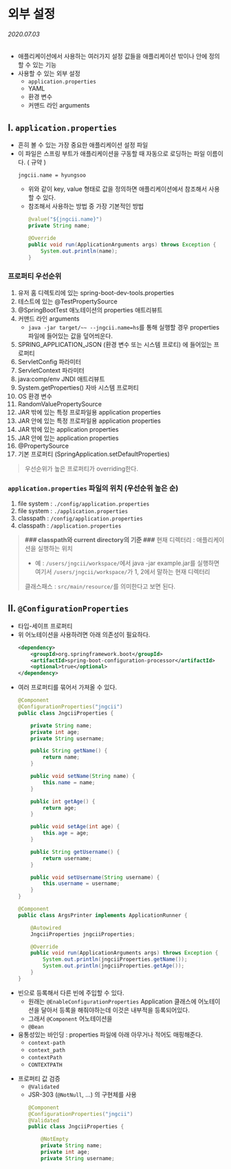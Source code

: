 # 외부 설정

###### 2020.07.03

- 애플리케이션에서 사용하는 여러가지 설정 값들을 애플리케이션 밖이나 안에 정의할 수 있는 기능
- 사용할 수 있는 외부 설정
  - `application.properties`
  - YAML
  - 환경 변수
  - 커맨드 라인 arguments

## I. `application.properties`
- 흔히 볼 수 있는 가장 중요한 애플리케이션 설정 파일
- 이 파일은 스프링 부트가 애플리케이션을 구동할 때 자동으로 로딩하는 파일 이름이다. ( 규약 )
    ```properties
    jngcii.name = hyungsoo
    ```
    - 위와 같이 key, value 형태로 값을 정의하면 애플리케이션에서 참조해서 사용할 수 있다.
    - 참조해서 사용하는 방법 중 가장 기본적인 방법
        ```java
        @value("${jngcii.name}")
        private String name;

        @Override
        public void run(ApplicationArguments args) throws Exception {
            System.out.println(name);
        }
        ```

### 프로퍼티 우선순위
1. 유저 홈 디렉토리에 있는 spring-boot-dev-tools.properties
2. 테스트에 있는 @TestPropertySource
3. @SpringBootTest 애노테이션의 properties 애트리뷰트
4. 커맨드 라인 arguments
    - `java -jar target/~~ --jngcii.name=hs`를 통해 실행할 경우 properties파일에 들어있는 값을 덮어씌운다.
5. SPRING_APPLICATION_JSON (환경 변수 또는 시스템 프로티) 에 들어있는 프로퍼티
6. ServletConfig 파라미터
7. ServletContext 파라미터
8. java:comp/env JNDI 애트리뷰트
9.  System.getProperties() 자바 시스템 프로퍼티
10. OS 환경 변수
11. RandomValuePropertySource
12. JAR 밖에 있는 특정 프로파일용 application properties
13. JAR 안에 있는 특정 프로파일용 application properties
14. JAR 밖에 있는 application properties
15. JAR 안에 있는 application properties
16. @PropertySource
17. 기본 프로퍼티 (SpringApplication.setDefaultProperties)
> 우선순위가 높은 프로퍼티가 overriding한다.

### `application.properties` 파일의 위치 (우선순위 높은 순)
1. file system : `./config/application.properties`
2. file system : `./application.properties`
3. classpath : `/config/application.properties`
4. classpath : `/application.properties`
> **### classpath와 current directory의 기준 ###**
> 현재 디렉터리 : 애플리케이션을 실행하는 위치
> - 예 : `/users/jngcii/workspace/`에서 java -jar example.jar를 실행하면 여기서 `/users/jngcii/workspace/`가 1, 2에서 말하는 현재 디렉터리
> 
> 클래스패스 : `src/main/resource/`를 의미한다고 보면 된다.


## II. `@ConfigurationProperties`
- 타입-세이프 프로퍼티
- 위 어노테이션을 사용하려면 아래 의존성이 필요하다.
    ```xml
    <dependency>
        <groupId>org.springframework.boot</groupId>
        <artifactId>spring-boot-configuration-processor</artifactId>
        <optional>true</optional>
    </dependency>
    ```
- 여러 프로퍼티를 묶어서 가져올 수 있다.
    ```java
    @Component
    @ConfigurationProperties("jngcii")
    public class JngciiProperties {

        private String name;
        private int age;
        private String username;

        public String getName() {
            return name;
        }

        public void setName(String name) {
            this.name = name;
        }

        public int getAge() {
            return age;
        }

        public void setAge(int age) {
            this.age = age;
        }

        public String getUsername() {
            return username;
        }

        public void setUsername(String username) {
            this.username = username;
        }
    }
    ```
    ```java
    @Component
    public class ArgsPrinter implements ApplicationRunner {

        @Autowired
        JngciiProperties jngciiProperties;

        @Override
        public void run(ApplicationArguments args) throws Exception {
            System.out.println(jngciiProperties.getName());
            System.out.println(jngciiProperties.getAge());
        }
    }
    ```
- 빈으로 등록해서 다른 빈에 주입할 수 있다.
  - 원래는 `@EnableConfigurationProperties` Application 클래스에 어노테이션을 달아서 등록을 해줘야하는데 이것은 내부적을 등록되어있다.
  - 그래서 `@Component` 어노테이션을
  - `@Bean`
- 융통성있는 바인딩 : properties 파일에 아래 아무거나 적어도 매핑해준다.
  - `context-path`
  - `context_path`
  - `contextPath`
  - `CONTEXTPATH`
<!-- - 프로퍼티 타입 컨버전
  - `@DurationUnit` -->
- 프로퍼티 값 검증
  - `@Validated`
  - JSR-303 (`@NotNull`, ...) 의 구현체를 사용
    ```java
    @Component
    @ConfigurationProperties("jngcii")
    @Validated
    public class JngciiProperties {

        @NotEmpty
        private String name;
        private int age;
        private String username;
    ```